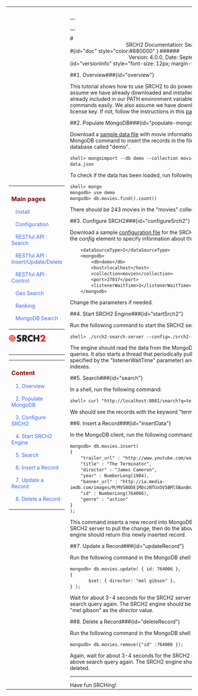 
<table style="width:100%;table-layout:fixed" ><tr>
	
<td id="sideBarTd" style="width:25%"> 

<div id="sidebar"> <!-- Sidebar -->

<div id="linkpool" > <!-- Links to main pages, id=linkpool-->
<table><tbody><tr><td>
<div><h3><a style="text-decoration: none;color:#880000" href="./main.html">Main pages</a></h3></div>
&nbsp;&nbsp;&nbsp;<a style="text-decoration: none;color:#3366FF" href="./install.html">Install</a><br><br>
&nbsp;&nbsp;&nbsp;<a style="text-decoration: none;color:#3366FF" href="./configuration.html">Configuration</a><br><br>
&nbsp;&nbsp;&nbsp;<a style="text-decoration: none;color:#3366FF" href="./restful-search.html">RESTful API : Search</a><br><br>
&nbsp;&nbsp;&nbsp;<a style="text-decoration: none;color:#3366FF" href="./restful-insert-update-delete.html">RESTful API : Insert/Update/Delete</a><br><br>
&nbsp;&nbsp;&nbsp;<a style="text-decoration: none;color:#3366FF" href="./restful-control.html">RESTful API : Control</a><br><br>
&nbsp;&nbsp;&nbsp;<a style="text-decoration: none;color:#3366FF" href="./geo.html">Geo Search</a></br><br>
&nbsp;&nbsp;&nbsp;<a style="text-decoration: none;color:#3366FF" href="./ranking.html">Ranking</a></br><br>
&nbsp;&nbsp;&nbsp;<a style="text-decoration: none;color:#3366FF" href="./mongodb.html">MongoDB Search</a></br><br>
</td></tr></tbody></table>
<span ><a  href="http://www.srch2.com" target="_blankt"><img  style="width:100px" src="images/logo.png" /></a></span></br></br>
</div> <!-- Links to main pages, id=linkpool-->
<hr/>
<div id="content" > <!-- Table of content, id=content-->
<table><tbody><tr><td>
<div><h3><a style="text-decoration: none;color:#880000" href="#doc">Content</a></h3></div>
&nbsp;&nbsp;&nbsp;<a style="text-decoration: none;color:#3366FF" href="#overview">1. Overview</a><br><br>
&nbsp;&nbsp;&nbsp;<a style="text-decoration: none;color:#3366FF" href="#populate-mongo">2. Populate MongoDB</a><br><br>
&nbsp;&nbsp;&nbsp;<a style="text-decoration: none;color:#3366FF" href="#configureSrch2">3. Configure SRCH2</a></br><br>
&nbsp;&nbsp;&nbsp;<a style="text-decoration: none;color:#3366FF" href="#startSrch2">4. Start SRCH2 Engine</a></br><br>
&nbsp;&nbsp;&nbsp;<a style="text-decoration: none;color:#3366FF" href="#search">5. Search</a></br><br>
&nbsp;&nbsp;&nbsp;<a style="text-decoration: none;color:#3366FF" href="#insertData">6. Insert a Record</a></br><br>
&nbsp;&nbsp;&nbsp;<a style="text-decoration: none;color:#3366FF" href="#updateRecord">7. Update a Record</a></br><br>
&nbsp;&nbsp;&nbsp;<a style="text-decoration: none;color:#3366FF" href="#deleteRecord">8. Delete a Record</a></br><br>
</td></tr></tbody></table>

</div> <!-- Table of content, id=content-->
</div> <!-- Sidebar -->

</td>

<td id="docBody" style="width:70%">
</br>
<div><table><tbody><tr><td>
<div><h3><a style="text-decoration: none;color:#880000" href="#doc"></a></h3></div>

</td></tr></tbody></table></div>
#<center>SRCH2 Documentation: Search in MongoDB </center>#{id="doc" style="color:#880000" }
######<center>Version: 4.0.0, Date: September 19, 2013</center>{id="versionInfo" style="font-size: 12px; margin-top: -20px;"}

##1. Overview###{id="overview"}

This tutorial shows how to use SRCH2 to do powerful text search on [MongoDB](http://www.mongodb.org/). We assume we have already downloaded and installed MongoDB, and its "bin" directory is already included in our PATH environment variable so that we can run those MongoDB commands easily. We also assume we have downloaded a SRCH2 engine with a valid license key.  If not, follow the instructions in this [page](install.html) first.

##2. Populate MongoDB###{id="populate-mongo"}

Download a <a href=srch2-tutorials/sample-data.json>sample data file</a> with movie information to a local folder. Run the following MongoDB command to insert the records in the file into a collection called "movies" in a database called "demo".

```
shell> mongoimport --db demo --collection movies --type json --file sample-data.json 
```
To check if the data has been loaded, run following commands:

```
shell> mongo
mongodb> use demo
mongodb> db.movies.find().count()
```

There should be 243 movies in the "movies" collection.

##3. Configure SRCH2###{id="configureSrch2"}

Download a sample <a href="srch2-tutorials/srch2_config.xml">configuration file</a> for the SRCH2 engine.  Add the following lines inside the <i>config</i> element to specify information about this MongoDB data source:
 
```
    <dataSourceType>2</dataSourceType>
    <mongodb>
        <db>demo</db>
        <host>localhost</host>
        <collection>movies</collection>
        <port>27017</port>
        <listenerWaitTime>3</listenerWaitTime>
    </mongodb>
```

Change the parameters if needed.

##4. Start SRCH2 Engine###{id="startSrch2"}

Run the following command to start the SRCH2 server:
```
shell> ./srch2-search-server --config=./srch2-conf.xml 
```

The engine should read the data from the MongoDB instance, build indexes, and wait for queries. It also starts a thread that periodically pulls latest changes from MongoDB (as specified by the "listenerWaitTime" parameter) and add these changes to its search indexes.

##5. Search###{id="search"}

In a shell, run the following command:

```
shell> curl "http://localhost:8081/search?q=terminator"
```
We should see the records with the keyword "terminator".

##6. Insert a Record###{id="insertData"}

In the MongoDB client, run the following command to insert a new record.
```
mongodb> db.movies.insert(
{
	"trailer_url" : "http://www.youtube.com/watch?v=68I3j2luW64",
	"title" : "The Terminator",
	"director" : "James Cameron",
	"year" : NumberLong(1984),
	"banner_url" : "http://ia.media-imdb.com/images/M/MV5BODE1MDczNTUxOV5BMl5BanBnXkFtZTcwMTA0NDQyNA@@._V1_SX214_.jpg",
	"id" : NumberLong(764006),
	"genre" : "action"
}
);
```

This command inserts a new record into MongoDB.  Wait for about 3-4 seconds for the SRCH2 server to pull the change, then do the above search query again. The search engine should return this newly inserted record.

##7. Update a Record###{id="updateRecord"}

Run the following command in the MongoDB shell to update the record we just inserted:
```
mongodb> db.movies.update( { id: 764006 },
{
       $set: { director: "mel gibson" },
} );
```

Wait for about 3-4 seconds for the SRCH2 server to pull the change, then do the above search query again. The SRCH2 engine should be able to return this updated record, wtth "mel gibson" as the <i>director</i> value.

##8. Delete a Record###{id="deleteRecord"}

Run the following command in the MongoDB shell to delete the updated record:
```
mongodb> db.movies.remove({"id" :764006 });
```

Again, wait for about 3-4 seconds for the SRCH2 server to pull the change, then do the above search query again. The SRCH2 engine should not return the record that we just deleted.

<hr/>
Have fun SRCHing!




<link rel="stylesheet" type="text/css" href="documentation.css">



<script type="text/javascript" src="setSizes.js"></script>
<script>

setSizes();
window.onresize = setSizes
</script>